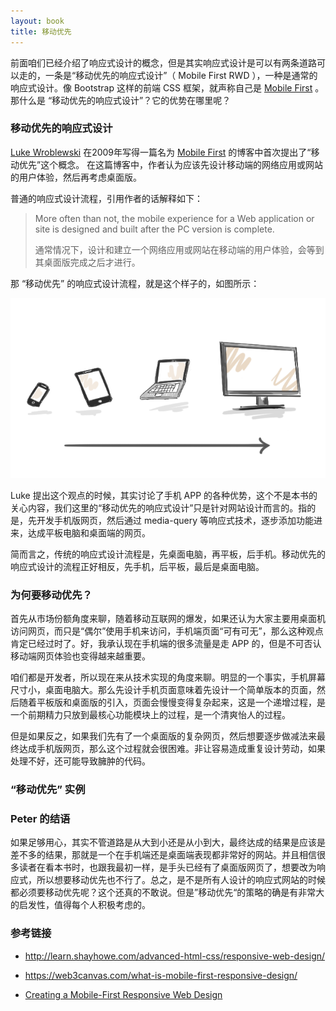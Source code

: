 ```yaml
---
layout: book
title: 移动优先
---
```


前面咱们已经介绍了响应式设计的概念，但是其实响应式设计是可以有两条道路可以走的，一条是“移动优先的响应式设计”（ Mobile First RWD ），一种是通常的响应式设计。像 Bootstrap 这样的前端 CSS 框架，就声称自己是 [Mobile First](http://getbootstrap.com/css/) 。 那什么是 “移动优先的响应式设计”？它的优势在哪里呢？

### 移动优先的响应式设计

[Luke Wroblewski](http://www.lukew.com/about/) 在2009年写得一篇名为 [Mobile First](http://www.lukew.com/ff/entry.asp?933) 的博客中首次提出了“移动优先”这个概念。 在这篇博客中，作者认为应该先设计移动端的网络应用或网站的用户体验，然后再考虑桌面版。

普通的响应式设计流程，引用作者的话解释如下：

>More often than not, the mobile experience for a Web application or site is designed and built after the PC version is complete.
>
>通常情况下，设计和建立一个网络应用或网站在移动端的用户体验，会等到其桌面版完成之后才进行。


那 “移动优先” 的响应式设计流程，就是这个样子的，如图所示：

![](images/mobile-first/mobile-first.png)

Luke 提出这个观点的时候，其实讨论了手机 APP 的各种优势，这个不是本书的关心内容，我们这里的“移动优先的响应式设计”只是针对网站设计而言的。指的是，先开发手机版网页，然后通过 media-query 等响应式技术，逐步添加功能进来，达成平板电脑和桌面端的网页。


简而言之，传统的响应式设计流程是，先桌面电脑，再平板，后手机。移动优先的响应式设计的流程正好相反，先手机，后平板，最后是桌面电脑。

### 为何要移动优先？
首先从市场份额角度来聊，随着移动互联网的爆发，如果还认为大家主要用桌面机访问网页，而只是“偶尔”使用手机来访问，手机端页面“可有可无”，那么这种观点肯定已经过时了。好，我承认现在手机端的很多流量是走 APP 的，但是不可否认移动端网页体验也变得越来越重要。

咱们都是开发者，所以现在来从技术实现的角度来聊。明显的一个事实，手机屏幕尺寸小，桌面电脑大。那么先设计手机页面意味着先设计一个简单版本的页面，然后随着平板版和桌面版的引入，页面会慢慢变得复杂起来，这是一个递增过程，是一个前期精力只放到最核心功能模块上的过程，是一个清爽怡人的过程。

但是如果反之，如果我们先有了一个桌面版的复杂网页，然后想要逐步做减法来最终达成手机版网页，那么这个过程就会很困难。非让容易造成重复设计劳动，如果处理不好，还可能导致臃肿的代码。

### “移动优先” 实例

<!-- http://book.haoduoshipin.com -->
<!-- /go-responsive/demo/mobile.html -->

<!-- http://bradfrost.com/demo/mobile-first/ -->

### Peter 的结语

如果足够用心，其实不管道路是从大到小还是从小到大，最终达成的结果是应该是差不多的结果，那就是一个在手机端还是桌面端表现都非常好的网站。并且相信很多读者在看本书时，也跟我最初一样，是手头已经有了桌面版网页了，想要改为响应式，所以想要移动优先也不行了。总之，是不是所有人设计的响应式网站的时候都必须要移动优先呢？这个还真的不敢说。但是”移动优先“的策略的确是有非常大的启发性，值得每个人积极考虑的。

### 参考链接

- <http://learn.shayhowe.com/advanced-html-css/responsive-web-design/>

- <https://web3canvas.com/what-is-mobile-first-responsive-design/>

- [Creating a Mobile-First Responsive Web Design](http://www.html5rocks.com/en/mobile/responsivedesign/)
